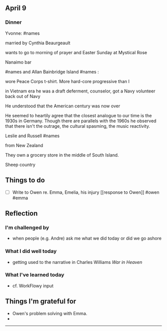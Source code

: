 ## April 9

### Dinner

Yvonne: #names

married by Cynthia Beaurgeault

wants to go to morning of prayer and Easter Sunday at Mystical Rose

Nanaimo bar

#names and Allan Bainbridge Island  #names :

wore Peace Corps t-shirt. More hard-core progressive than I

in Vietnam era he was a draft deferment, counselor, got a Navy volunteer back out of Navy

He understood that the American century was now over

He seemed to heartily agree that the closest analogue to our time is the 1930s in Germany. Though there are parallels with the 1960s he observed that there isn't the outrage, the cultural spasming, the music reactivity.

Leslie and Russell #names

from New Zealand

They own a grocery store in the middle of  South Island.

Sheep country




## Things to do

- [ ] Write to Owen re. Emma, Emelia, his injury [[response to Owen]] #owen #emma

## Reflection


### I'm challenged by

- when people (e.g. Andre) ask me what we did today or did we go ashore

### What I did well today

- getting used to the narrative in Charles Williams *War in Heaven*

### What I've learned today

- cf. WorkFlowy input

## Things I'm grateful for

- Owen's problem solving with Emma.
-

---

